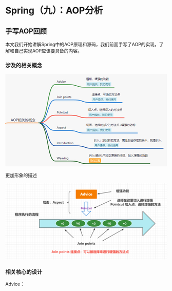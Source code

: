 # Spring（九）：AOP分析

## 手写AOP回顾

本文我们开始讲解Spring中的AOP原理和源码，我们前面手写了AOP的实现，了解和自己实现AOP应该要具备的内容。

### 涉及的相关概念

![Spring（九）：AOP分析_1.png](./pics/Spring（九）：AOP分析_1.png)

更加形象的描述

![Spring（九）：AOP分析_2.png](./pics/Spring（九）：AOP分析_2.png)

### 相关核心的设计

Advice：

